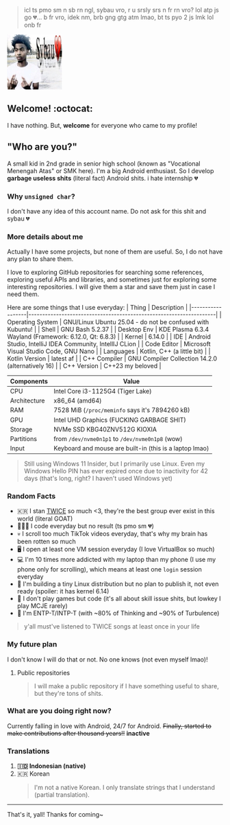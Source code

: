 <!--
### Hi there 👋
-->

> icl ts pmo sm n sb rn ngl, sybau vro, r u srsly srs n fr rn vro? lol atp js go 💔... b fr vro, idek nm, brb gng gtg atm lmao, bt ts pyo 2 js lmk lol onb fr
>

![sybau 💔](https://github.com/unsignedchar-256/unsignedchar-256/blob/192482f3be945870497a3225fa4f26c4b1525e48/sybau%20(1).png)

## Welcome! :octocat:
I have nothing. But, **welcome** for everyone who came to my profile!

## "Who are you?"
A small kid in 2nd grade in senior high school (known as "Vocational Menengah Atas" or SMK here). I'm a big Android enthusiast. So I develop **garbage useless shits** (literal fact) Android shits. i hate internship 💔

### Why `unsigned char`?
I don't have any idea of this account name. Do not ask for this shit and sybau 💔

### More details about me
Actually I have some projects, but none of them are useful. So, I do not have any plan to share them.

I love to exploring GitHub repositories for searching some references, exploring useful APIs and libraries, and sometimes just for exploring some interesting repositories. I will give them a star and save them just in case I need them.

Here are some things that I use everyday:
|      Thing       |                           Description                              |
|------------------|--------------------------------------------------------------------|
| Operating System | GNU/Linux Ubuntu 25.04 - do not be confused with Kubuntu!          |
|      Shell       | GNU Bash 5.2.37                                                    |
|   Desktop Env    | KDE Plasma 6.3.4 Wayland (Framework: 6.12.0, Qt: 6.8.3)            |
|      Kernel      | 6.14.0                                                             |
|       IDE        | Android Studio, IntelliJ IDEA Community, IntellIJ CLion            |
|   Code Editor    | Microsoft Visual Studio Code, GNU Nano                             |
|    Languages     | Kotlin, C++ (a little bit)                                         |
|  Kotlin Version  | latest af                                                          |
|   C++ Compiler   | GNU Compiler Collection 14.2.0 (alternatively 16)                  |
|   C++ Version    | C++23 my beloved                                                   |

|    Components    |                             Value                                  |
|------------------|--------------------------------------------------------------------|      
|       CPU        | Intel Core i3-1125G4 (Tiger Lake)                                  |
|   Architecture   | x86_64 (amd64)                                                     |
|       RAM        | 7528 MiB (`/proc/meminfo` says it's 7894260 kB)                    |
|       GPU        | Intel UHD Graphics (FUCKING GARBAGE SHIT)                          |
|     Storage      | NVMe SSD KBG40ZNV512G KIOXIA                                       |
|    Partitions    | from `/dev/nvme0n1p1` to `/dev/nvme0n1p8` (wow)                    |
|      Input       | Keyboard and mouse are built-in (this is a laptop lmao)            |

> Still using Windows 11 Insider, but I primarily use Linux. Even my Windows Hello PIN has ever expired once due to inactivity for 42 days (that's long, right? I haven't used Windows yet)

### Random Facts
- 🇰🇷 I stan [TWICE](https://en.wikipedia.org/wiki/Twice) so much <3, they're the best group ever exist in this world (literal GOAT)
- 👨🏻‍💻 I code everyday but no result (ts pmo sm 💔)
- 💀 I scroll too much TikTok videos everyday, that's why my brain has been rotten so much
- 🖥️ I open at least one VM session everyday (I love VirtualBox so much)
- 💻 I'm 10 times more addicted with my laptop than my phone (I use my phone only for scrolling), which means at least one `login` session everyday
- 🐧 I'm building a tiny Linux distribution but no plan to publish it, not even ready (spoiler: it has kernel 6.14)
- 👾 I don't play games but code (it's all about skill issue shits, but lowkey I play MCJE rarely)
- 👥 I'm ENTP-T/INTP-T (with ~80% of Thinking and ~90% of Turbulence)

> y'all must've listened to TWICE songs at least once in your life

### My future plan
I don't know I will do that or not. No one knows (not even myself lmao)!

1. Public repositories
   > I will make a public repository if I have something useful to share, but they're tons of shits.

### What are you doing right now?
Currently falling in love with Android, 24/7 for Android. ~~Finally, started to make contributions after thousand years!!~~ **inactive**

### Translations
1. **🇮🇩 Indonesian (native)**
2. 🇰🇷 Korean
   > I'm not a native Korean. I only translate strings that I understand (partial translation).

___
That's it, yall! Thanks for coming~

<!--
I love templates! So, please do not remove everything below. Thank you! :D
-->

<!--
**unsignedchar-256/unsignedchar-256** is a ✨ _special_ ✨ repository because its `README.md` (this file) appears on your GitHub profile.

Here are some ideas to get you started:

- 🔭 I’m currently working on ...
- 🌱 I’m currently learning ...
- 👯 I’m looking to collaborate on ...
- 🤔 I’m looking for help with ...
- 💬 Ask me about ...
- 📫 How to reach me: ...
- 😄 Pronouns: ...
- ⚡ Fun fact: ...
-->
